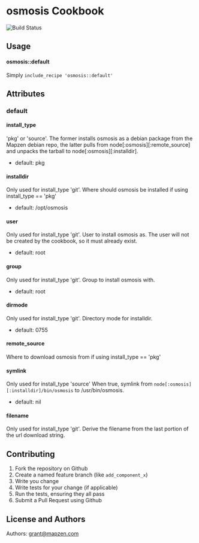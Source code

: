 osmosis Cookbook
================
![Build Status](https://circleci.com/gh/mapzen/chef-osmosis.png?circle-token=2e34aedb4ea6b3cd53244a7ae912cb699599f80c)

Usage
-----
#### osmosis::default
Simply ```include_recipe 'osmosis::default'```

Attributes
----------
### default

#### install_type
'pkg' or 'source'. The former installs osmosis
as a debian package from the Mapzen debian repo,
the latter pulls from node[:osmosis][:remote_source] 
and unpacks the tarball to node[:osmosis][:installdir].
* default: pkg

#### installdir
Only used for install_type 'git'.
Where should osmosis be installed if using install_type == 'pkg'
* default: /opt/osmosis

#### user
Only used for install_type 'git'.
User to install osmosis as. The user will
not be created by the cookbook, so it must
already exist.
* default: root

#### group
Only used for install_type 'git'.
Group to install osmosis with.
* default: root

#### dirmode
Only used for install_type 'git'.
Directory mode for installdir.
* default: 0755

#### remote_source
Where to download osmosis from if using install_type == 'pkg'

#### symlink
Only used for install_type 'source'
When true, symlink from `node[:osmosis][:installdir]/bin/osmosis`
to /usr/bin/osmosis.
* default: nil

#### filename
Only used for install_type 'git'.
Derive the filename from the last portion of the
url download string.

Contributing
------------
1. Fork the repository on Github
2. Create a named feature branch (like `add_component_x`)
3. Write you change
4. Write tests for your change (if applicable)
5. Run the tests, ensuring they all pass
6. Submit a Pull Request using Github

License and Authors
-------------------
Authors: grant@mapzen.com
